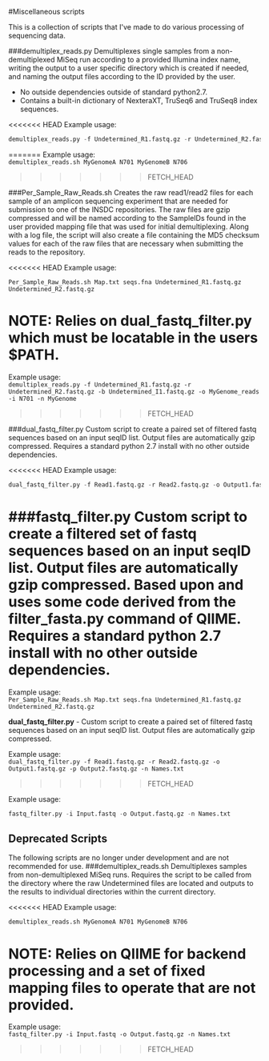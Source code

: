 #Miscellaneous scripts

This is a collection of scripts that I've made to do various processing of sequencing data.

###demultiplex_reads.py
Demultiplexes single samples from a non-demultiplexed MiSeq run according to a provided Illumina index name, writing the output to a user specific directory which is created if needed, and naming the output files according to the ID provided by the user.  
- No outside dependencies outside of standard python2.7.  
- Contains a built-in dictionary of NexteraXT, TruSeq6 and TruSeq8 index sequences. 

<<<<<<< HEAD
Example usage:
```Python
demultiplex_reads.py -f Undetermined_R1.fastq.gz -r Undetermined_R2.fastq.gz -b Undetermined_I1.fastq.gz -o MyGenome_reads_folder -i N701 -n MyGenomeID
```
=======
Example usage:  
`demultiplex_reads.sh MyGenomeA N701 MyGenomeB N706`
>>>>>>> FETCH_HEAD

###Per_Sample_Raw_Reads.sh
Creates the raw read1/read2 files for each sample of an amplicon sequencing experiment that are needed for submission to one of the INSDC repositories. The raw files are gzip compressed and will be named according to the SampleIDs found in the user provided mapping file that was used for initial demultiplexing. Along with a log file, the script will also create a file containing the MD5 checksum values for each of the raw files that are necessary when submitting the reads to the repository.

<<<<<<< HEAD
Example usage:
```
Per_Sample_Raw_Reads.sh Map.txt seqs.fna Undetermined_R1.fastq.gz Undetermined_R2.fastq.gz
```
NOTE: Relies on dual\_fastq\_filter.py which must be locatable in the users $PATH.
=======
Example usage:  
`demultiplex_reads.py -f Undetermined_R1.fastq.gz -r Undetermined_R2.fastq.gz -b Undetermined_I1.fastq.gz -o MyGenome_reads -i N701 -n MyGenome`
>>>>>>> FETCH_HEAD

###dual_fastq_filter.py
Custom script to create a paired set of filtered fastq sequences based on an input seqID list. Output files are automatically gzip compressed. Requires a standard python 2.7 install with no other outside dependencies.

<<<<<<< HEAD
Example usage:
```Python
dual_fastq_filter.py -f Read1.fastq.gz -r Read2.fastq.gz -o Output1.fastq.gz -p Output2.fastq.gz -n Names.txt
```

###fastq_filter.py
Custom script to create a filtered set of fastq sequences based on an input seqID list. Output files are automatically gzip compressed. Based upon and uses some code derived from the filter_fasta.py command of QIIME.  Requires a standard python 2.7 install with no other outside dependencies.
=======
Example usage:  
`Per_Sample_Raw_Reads.sh Map.txt seqs.fna Undetermined_R1.fastq.gz Undetermined_R2.fastq.gz`
	
**dual_fastq_filter.py** - Custom script to create a paired set of filtered fastq sequences based on an input seqID list. Output files are automatically gzip compressed. 

Example usage:  
`dual_fastq_filter.py -f Read1.fastq.gz -r Read2.fastq.gz -o Output1.fastq.gz -p Output2.fastq.gz -n Names.txt`
>>>>>>> FETCH_HEAD

Example usage:
```Python
fastq_filter.py -i Input.fastq -o Output.fastq.gz -n Names.txt
```
## Deprecated Scripts
The following scripts are no longer under development and are not recommended for use. 
###demultiplex_reads.sh
Demultiplexes samples from non-demultiplexed MiSeq runs. Requires the script to be called from the directory where the raw Undetermined files are located and outputs to the results to individual directories within the current directory.

<<<<<<< HEAD
Example usage:
```shell
demultiplex_reads.sh MyGenomeA N701 MyGenomeB N706
```
NOTE: Relies on QIIME for backend processing and a set of fixed mapping files to operate that are not provided.
=======
Example usage:  
`fastq_filter.py -i Input.fastq -o Output.fastq.gz -n Names.txt`
>>>>>>> FETCH_HEAD
